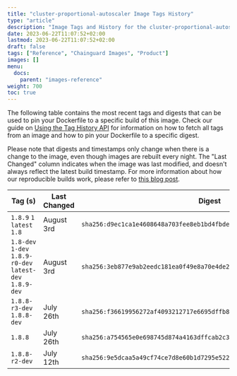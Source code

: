 ```yaml
---
title: "cluster-proportional-autoscaler Image Tags History"
type: "article"
description: "Image Tags and History for the cluster-proportional-autoscaler Chainguard Image"
date: 2023-06-22T11:07:52+02:00
lastmod: 2023-06-22T11:07:52+02:00
draft: false
tags: ["Reference", "Chainguard Images", "Product"]
images: []
menu:
  docs:
    parent: "images-reference"
weight: 700
toc: true
---
```


The following table contains the most recent tags and digests that can be used to pin your Dockerfile to a specific build of this image. Check our guide on [Using the Tag History API](/chainguard/chainguard-images/using-the-tag-history-api/) for information on how to fetch all tags from an image and how to pin your Dockerfile to a specific digest.

Please note that digests and timestamps only change when there is a change to the image, even though images are rebuilt every night. The "Last Changed" column indicates when the image was last modified, and doesn't always reflect the latest build timestamp. For more information about how our reproducible builds work, please refer to [this blog post](https://www.chainguard.dev/unchained/reproducing-chainguards-reproducible-image-builds).

| Tag (s)                                                    | Last Changed | Digest                                                                    |
|------------------------------------------------------------|--------------|---------------------------------------------------------------------------|
|  `1.8.9` `1` `latest` `1.8`                                | August 3rd   | `sha256:d9ec1ca1e4608648a703fee8eb1bd4fbde80666992a22b0588c2cad407b5c917` |
|  `1.8-dev` `1-dev` `1.8.9-r0-dev` `latest-dev` `1.8.9-dev` | August 3rd   | `sha256:3eb877e9ab2eedc181ea0f49e8a70e4de274d7944677d583a014e3b65e349e01` |
|  `1.8.8-r3-dev` `1.8.8-dev`                                | July 26th    | `sha256:f36619956272af4093212717e6695dffb89092429cedc9898a8dbcc4b694aba4` |
|  `1.8.8`                                                   | July 26th    | `sha256:a754565e0e698745d874a4163dffcab2c3c4e22a31d11dac5dcb94ecf10d959f` |
|  `1.8.8-r2-dev`                                            | July 12th    | `sha256:9e5dcaa5a49cf74ce7d8e60b1d7295e52257567243d93d98105b7dd09f2db37c` |
